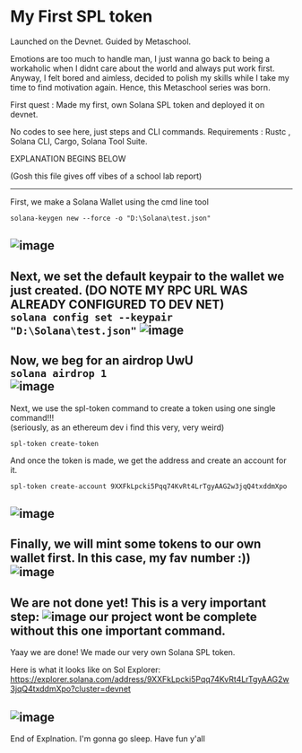 # My First SPL token
Launched on the Devnet. Guided by Metaschool. 

Emotions are too much to handle man, I just wanna go back to being a workaholic when I didnt care about the world and always put work first.
Anyway, I felt bored and aimless, decided to polish my skills while I take my time to find motivation again. 
Hence, this Metaschool series was born. 

First quest : Made my first, own Solana SPL token and deployed it on devnet. 

No codes to see here, just steps and CLI commands.
Requirements : Rustc , Solana CLI, Cargo, Solana Tool Suite.

EXPLANATION BEGINS BELOW

(Gosh this file gives off vibes of a school lab report) 

---

First, we make a Solana Wallet using the cmd line tool   

``` solana-keygen new --force -o "D:\Solana\test.json" ```  

![image](https://user-images.githubusercontent.com/97212160/196774934-484a60b6-94cb-4327-855f-09d2d0cf9b3c.png)
---
Next, we set the default keypair to the wallet we just created. (DO NOTE MY RPC URL WAS ALREADY CONFIGURED TO DEV NET)  
``` solana config set --keypair "D:\Solana\test.json" ```
![image](https://user-images.githubusercontent.com/97212160/196774881-13420001-c44a-4315-a9ff-c9197d27e8ad.png)
---
Now, we beg for an airdrop UwU  
``` solana airdrop 1 ```  
![image](https://user-images.githubusercontent.com/97212160/196775238-a6589401-c88b-402c-940d-f0f8bf82a7bd.png)
---
Next, we use the spl-token command to create a token using one single command!!!  
(seriously, as an ethereum dev i find this very, very weird)  

``` spl-token create-token   ```

And once the token is made, we get the address and create an account for it.

``` spl-token create-account 9XXFkLpcki5Pqq74KvRt4LrTgyAAG2w3jqQ4txddmXpo ```  

![image](https://user-images.githubusercontent.com/97212160/196775772-602984bb-ce8d-4dfc-805f-be55c2251982.png)
---
Finally, we will mint some tokens to our own wallet first. In this case, my fav number :))
![image](https://user-images.githubusercontent.com/97212160/196775987-9740267e-6b11-4905-8634-86a0973bf397.png)
---
We are not done yet! This is a very important step:
![image](https://user-images.githubusercontent.com/97212160/196776105-520514ca-0f9d-4703-bc2d-b1f88d1e6e50.png)
our project wont be complete without this one important command.
---
Yaay we are done! We made our very own Solana SPL token. 

Here is what it looks like on Sol Explorer:
https://explorer.solana.com/address/9XXFkLpcki5Pqq74KvRt4LrTgyAAG2w3jqQ4txddmXpo?cluster=devnet

![image](https://user-images.githubusercontent.com/97212160/196776432-6ce69fa3-964b-4ac3-9bae-a5c6d8999dab.png)
---

End of Explnation. 
I'm gonna go sleep. Have fun y'all

